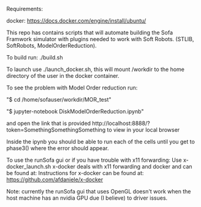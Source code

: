 Requirements:

docker: https://docs.docker.com/engine/install/ubuntu/



This repo has contains scripts that will automate building the Sofa Framwork simulator with plugins needed to work with Soft Robots. (STLIB, SoftRobots, ModelOrderReduction).

To build run: ./build.sh


To launch use ./launch_docker.sh, this will mount /workdir to the home directory of the user in the docker container.

To see the problem with Model Order reduction run:

"$ cd /home/sofauser/workdir/MOR_test"

"$ jupyter-notebook DiskModelOrderReduction.ipynb"

and open the link that is provided  http://localhost:8888/?token=SomethingSomethingSomething to view in your local browser

Inside the ipynb you should be able to run each of the cells until you get to phase3() where the error should appear.



To use the runSofa gui or if you have trouble with x11 forwarding:
Use x-docker_launch.sh
x-docker deals with x11 forwarding and docker and can be found at:
Instructions for x-docker can be found at: https://github.com/afdaniele/x-docker

Note: currently the runSofa gui that uses OpenGL doesn't work when the host machine has an nvidia GPU due (I believe) to driver issues.

